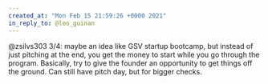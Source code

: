 ```yaml
---
created_at: "Mon Feb 15 21:59:26 +0000 2021"
in_reply_to: @leo_guinan
---
```


@zsilvs303 3/4: maybe an idea like GSV startup bootcamp, but instead of just pitching at the end, you get the money to start while you go through the program.  Basically, try to give the founder an opportunity to get things off the ground. Can still have pitch day, but for bigger checks.